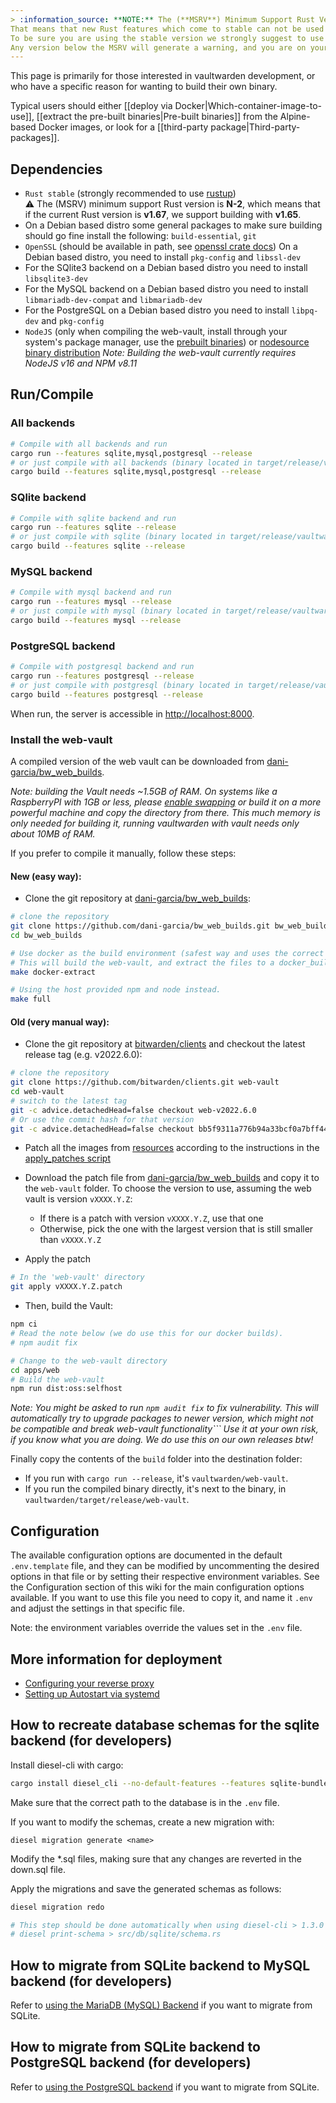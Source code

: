 ```yaml
---
> :information_source: **NOTE:** The (**MSRV**) Minimum Support Rust Version policy is **N-2**, which means that if the current Rust version is **v1.67**, we support building with **v1.65**, and when **v1.69** is stable, then the MSRV would be **v1.67**.<br>
That means that new Rust features which come to stable can not be used once a new stable has been released, but have to wait for two more releases.<br>
To be sure you are using the stable version we strongly suggest to use [rustup](https://rustup.rs/) which makes installing and updating Rust very easy.<br>
Any version below the MSRV will generate a warning, and you are on your own when forcing to build with an older version.
---
```


This page is primarily for those interested in vaultwarden development, or who have a specific reason for wanting to build their own binary.

Typical users should either [[deploy via Docker|Which-container-image-to-use]], [[extract the pre-built binaries|Pre-built binaries]] from the Alpine-based Docker images, or look for a [[third-party package|Third-party-packages]].

## Dependencies
- `Rust stable` (strongly recommended to use [rustup](https://rustup.rs/))<br>
  :warning: The (MSRV) minimum support Rust version is **N-2**, which means that if the current Rust version is **v1.67**, we support building with **v1.65**.<br>
- On a Debian based distro some general packages to make sure building should go fine install the following: `build-essential`, `git`
- `OpenSSL` (should be available in path, see [openssl crate docs](https://docs.rs/openssl/latest/openssl/#automatic))
  On a Debian based distro, you need to install `pkg-config` and `libssl-dev`
- For the SQlite3 backend on a Debian based distro you need to install `libsqlite3-dev`
- For the MySQL backend on a Debian based distro you need to install `libmariadb-dev-compat` and `libmariadb-dev`
- For the PostgreSQL on a Debian based distro you need to install `libpq-dev` and `pkg-config`
- `NodeJS` (only when compiling the web-vault, install through your system's package manager, use the [prebuilt binaries](https://nodejs.org/en/download/)) or [nodesource binary distribution](https://github.com/nodesource/distributions) *Note: Building the web-vault currently requires NodeJS v16 and NPM v8.11*

## Run/Compile
### All backends
```sh
# Compile with all backends and run
cargo run --features sqlite,mysql,postgresql --release
# or just compile with all backends (binary located in target/release/vaultwarden)
cargo build --features sqlite,mysql,postgresql --release
```

### SQlite backend
```sh
# Compile with sqlite backend and run
cargo run --features sqlite --release
# or just compile with sqlite (binary located in target/release/vaultwarden)
cargo build --features sqlite --release
```
### MySQL backend
```sh
# Compile with mysql backend and run
cargo run --features mysql --release
# or just compile with mysql (binary located in target/release/vaultwarden)
cargo build --features mysql --release
```
### PostgreSQL backend
```sh
# Compile with postgresql backend and run
cargo run --features postgresql --release
# or just compile with postgresql (binary located in target/release/vaultwarden)
cargo build --features postgresql --release
```

When run, the server is accessible in [http://localhost:8000](http://localhost:8000).


### Install the web-vault
A compiled version of the web vault can be downloaded from [dani-garcia/bw_web_builds](https://github.com/dani-garcia/bw_web_builds/releases).

*Note: building the Vault needs ~1.5GB of RAM. On systems like a RaspberryPI with 1GB or less, please [enable swapping](https://www.tecmint.com/create-a-linux-swap-file/) or build it on a more powerful machine and copy the directory from there. This much memory is only needed for building it, running vaultwarden with vault needs only about 10MB of RAM.*

If you prefer to compile it manually, follow these steps:

#### New (easy way):

- Clone the git repository at [dani-garcia/bw_web_builds](https://github.com/dani-garcia/bw_web_builds):
```sh
# clone the repository
git clone https://github.com/dani-garcia/bw_web_builds.git bw_web_builds
cd bw_web_builds

# Use docker as the build environment (safest way and uses the correct build versions)
# This will build the web-vault, and extract the files to a docker_build directory.
make docker-extract

# Using the host provided npm and node instead.
make full
```

#### Old (very manual way):

- Clone the git repository at [bitwarden/clients](https://github.com/bitwarden/clients) and checkout the latest release tag (e.g. v2022.6.0):
```sh
# clone the repository
git clone https://github.com/bitwarden/clients.git web-vault
cd web-vault
# switch to the latest tag
git -c advice.detachedHead=false checkout web-v2022.6.0
# Or use the commit hash for that version
git -c advice.detachedHead=false checkout bb5f9311a776b94a33bcf0a7bff44cd87a2fcc92
```

- Patch all the images from [resources](https://github.com/dani-garcia/bw_web_builds/tree/master/resources) according to the instructions in the [apply_patches script](https://github.com/dani-garcia/bw_web_builds/blob/master/scripts/apply_patches.sh)

- Download the patch file from [dani-garcia/bw_web_builds](https://github.com/dani-garcia/bw_web_builds/tree/master/patches) and copy it to the `web-vault` folder.
To choose the version to use, assuming the web vault is version `vXXXX.Y.Z`:
  - If there is a patch with version `vXXXX.Y.Z`, use that one
  - Otherwise, pick the one with the largest version that is still smaller than `vXXXX.Y.Z`
- Apply the patch
```sh
# In the 'web-vault' directory
git apply vXXXX.Y.Z.patch
```

- Then, build the Vault:

```sh
npm ci
# Read the note below (we do use this for our docker builds).
# npm audit fix

# Change to the web-vault directory
cd apps/web
# Build the web-vault
npm run dist:oss:selfhost
```

*Note: You might be asked to run ```npm audit fix``` to fix vulnerability. This will automatically try to upgrade packages to newer version, which might not be compatible and break web-vault functionality``` Use it at your own risk, if you know what you are doing. We do use this on our own releases btw!*

Finally copy the contents of the `build` folder into the destination folder:
- If you run with `cargo run --release`, it's `vaultwarden/web-vault`.
- If you run the compiled binary directly, it's next to the binary, in `vaultwarden/target/release/web-vault`.

## Configuration
The available configuration options are documented in the default `.env.template` file, and they can be modified by uncommenting the desired options in that file or by setting their respective environment variables. See the Configuration section of this wiki for the main configuration options available.
If you want to use this file you need to copy it, and name it `.env` and adjust the settings in that specific file.

Note: the environment variables override the values set in the `.env` file.

## More information for deployment
- [Configuring your reverse proxy](https://github.com/dani-garcia/vaultwarden/wiki/Proxy-examples)
- [Setting up Autostart via systemd](https://github.com/dani-garcia/vaultwarden/wiki/Setup-as-a-systemd-service)

## How to recreate database schemas for the sqlite backend (for developers)
Install diesel-cli with cargo:
```sh
cargo install diesel_cli --no-default-features --features sqlite-bundled
```

Make sure that the correct path to the database is in the `.env` file.

If you want to modify the schemas, create a new migration with:
```
diesel migration generate <name>
```

Modify the *.sql files, making sure that any changes are reverted in the down.sql file.

Apply the migrations and save the generated schemas as follows:
```sh
diesel migration redo

# This step should be done automatically when using diesel-cli > 1.3.0
# diesel print-schema > src/db/sqlite/schema.rs
```

## How to migrate from SQLite backend to MySQL backend (for developers)
Refer to [using the MariaDB (MySQL) Backend](https://github.com/dani-garcia/vaultwarden/wiki/Using-the-MariaDB-%28MySQL%29-Backend) if you want to migrate from SQLite.

## How to migrate from SQLite backend to PostgreSQL backend (for developers)
Refer to [using the PostgreSQL backend](https://github.com/dani-garcia/vaultwarden/wiki/Using-the-PostgreSQL-Backend) if you want to migrate from SQLite.